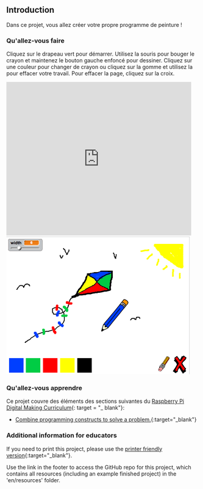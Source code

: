 ## Introduction

Dans ce projet, vous allez créer votre propre programme de peinture !

### Qu'allez-vous faire

Cliquez sur le drapeau vert pour démarrer. Utilisez la souris pour bouger le crayon et maintenez le bouton gauche enfoncé pour dessiner. Cliquez sur une couleur pour changer de crayon ou cliquez sur la gomme et utilisez la pour effacer votre travail. Pour effacer la page, cliquez sur la croix.

<div class="scratch-preview">
  <iframe allowtransparency="true" width="485" height="402" src="https://scratch.mit.edu/projects/embed/63473366/?autostart=false" frameborder="0"></iframe>
  <img src="images/paint-final.png">
</div>

### Qu'allez-vous apprendre

Ce projet couvre des éléments des sections suivantes du [Raspberry Pi Digital Making Curriculum](http://rpf.io/curriculum){: target = "_ blank"}:

+ [Combine programming constructs to solve a problem.](https://www.raspberrypi.org/curriculum/programming/builder){:target="_blank"}

### Additional information for educators

If you need to print this project, please use the [printer friendly version](https://projects.raspberrypi.org/en/projects/paint-box/print){:target="_blank"}.

Use the link in the footer to access the GitHub repo for this project, which contains all resources (including an example finished project) in the 'en/resources' folder.